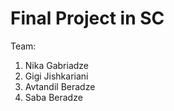 # Final Project in SC

Team:
1. Nika Gabriadze
2. Gigi Jishkariani
3. Avtandil Beradze
4. Saba Beradze
